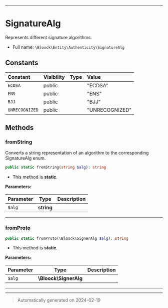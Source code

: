 ***

# SignatureAlg

Represents different signature algorithms.



* Full name: `\Bloock\Entity\Authenticity\SignatureAlg`


## Constants

| Constant | Visibility | Type | Value |
|:---------|:-----------|:-----|:------|
|`ECDSA`|public| |&quot;ECDSA&quot;|
|`ENS`|public| |&quot;ENS&quot;|
|`BJJ`|public| |&quot;BJJ&quot;|
|`UNRECOGNIZED`|public| |&quot;UNRECOGNIZED&quot;|


## Methods


### fromString

Converts a string representation of an algorithm to the corresponding SignatureAlg enum.

```php
public static fromString(string $alg): string
```



* This method is **static**.




**Parameters:**

| Parameter | Type | Description |
|-----------|------|-------------|
| `$alg` | **string** |  |





***

### fromProto



```php
public static fromProto(\Bloock\SignerAlg $alg): string
```



* This method is **static**.




**Parameters:**

| Parameter | Type | Description |
|-----------|------|-------------|
| `$alg` | **\Bloock\SignerAlg** |  |





***


***
> Automatically generated on 2024-02-19
